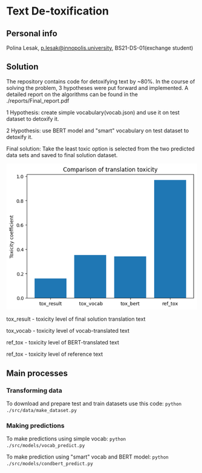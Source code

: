 # Text De-toxification

## Personal info
Polina Lesak, p.lesak@innopolis.university, BS21-DS-01(exchange student)

## Solution
The repository contains code for detoxifying text by ~80%.
In the course of solving the problem, 3 hypotheses were put forward and implemented. A detailed report on the algorithms can be found in the ./reports/Final_report.pdf

1 Hypothesis: create simple vocabulary(vocab.json) and use it on test dataset to detoxify it.

2 Hypothesis: use BERT model and "smart" vocabulary on test dataset to detoxify it.

Final solution: Take the least toxic option is selected from the two predicted data sets and saved to final solution dataset.

![Compare toxicity level of difference algorithms](https://github.com/polinaLesak/text-detoxification/blob/master/reports/figures/compare_toxicity.png)

tox_result - toxicity level of final solution translation text

tox_vocab - toxicity level of vocab-translated text

ref_tox - toxicity level of BERT-translated text

ref_tox - toxicity level of reference text
## Main processes


### Transforming data

To download and prepare test and train datasets use this code:
`python ./src/data/make_dataset.py`


### Making predictions

To make predictions using simple vocab:
`python ./src/models/vocab_predict.py`

To make prediction using "smart" vocab and BERT model:
`python ./src/models/condbert_predict.py`





